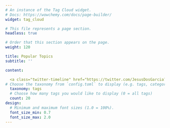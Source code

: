 ```yaml
---
# An instance of the Tag Cloud widget.
# Docs: https://wowchemy.com/docs/page-builder/
widget: tag_cloud

# This file represents a page section.
headless: true

# Order that this section appears on the page.
weight: 120

title: Popular Topics
subtitle: ''

content:

  <a class="twitter-timeline" href="https://twitter.com/JesusDosGarcia?ref_src=twsrc%5Etfw">Tweets by JesusDosGarcia</a> <script async src="https://platform.twitter.com/widgets.js" charset="utf-8"></script>
# Choose the taxonomy from `config.toml` to display (e.g. tags, categories)
  taxonomy: tags
  # Choose how many tags you would like to display (0 = all tags)
  count: 20
design:
  # Minimum and maximum font sizes (1.0 = 100%).
  font_size_min: 0.7
  font_size_max: 2.0
---
```

